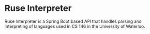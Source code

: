 # Ruse Interpreter

Ruse Interpreter is a Spring Boot based API that handles parsing and interpreting of languages used in CS 146 in the University of Waterloo.